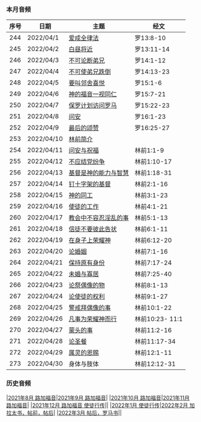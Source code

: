 
### 本月音频


|序号|日期|主题|经文|
|---|----|---|---|
|244|2022/04/1|[爱成全律法](https://carmelbible.sgp1.digitaloceanspaces.com/202204/244.mp3)|罗13:8-10|
|245|2022/04/2|[白昼将近](https://carmelbible.sgp1.digitaloceanspaces.com/202204/245.mp3)|罗13:11-14|
|246|2022/04/3|[不可论断弟兄](https://carmelbible.sgp1.digitaloceanspaces.com/202204/246.mp3)|罗14:1-12|
|247|2022/04/4|[不可使弟兄跌倒](https://carmelbible.sgp1.digitaloceanspaces.com/202204/247.mp3)|罗14:13-23|
|248|2022/04/5|[要叫邻舍喜悦](https://carmelbible.sgp1.digitaloceanspaces.com/202204/248.mp3)|罗15:1-6|
|249|2022/04/6|[神的福音一视同仁](https://carmelbible.sgp1.digitaloceanspaces.com/202204/249.mp3)|罗15:7-21|
|250|2022/04/7|[保罗计划访问罗马](https://carmelbible.sgp1.digitaloceanspaces.com/202204/250.mp3)|罗15:22-23|
|251|2022/04/8|[问安](https://carmelbible.sgp1.digitaloceanspaces.com/202204/251.mp3)|罗16:1-23|
|252|2022/04/9|[最后的颂赞](https://carmelbible.sgp1.digitaloceanspaces.com/202204/252.mp3)|罗16:25-27|
|253|2022/04/10|[林前简介](https://carmelbible.sgp1.digitaloceanspaces.com/202204/253.mp3)||
|254|2022/04/11|[问安与祝福](https://carmelbible.sgp1.digitaloceanspaces.com/202204/254.mp3)|林前1:1-9|
|255|2022/04/12|[不应结党纷争](https://carmelbible.sgp1.digitaloceanspaces.com/202204/255.mp3)|林前1:10-17|
|256|2022/04/13|[基督是神的能力与智慧](https://carmelbible.sgp1.digitaloceanspaces.com/202204/256.mp3)|林前1:18-31|
|257|2022/04/14|[钉十字架的基督](https://carmelbible.sgp1.digitaloceanspaces.com/202204/257.mp3)|林前2:1-16|
|258|2022/04/15|[神的同工](https://carmelbible.sgp1.digitaloceanspaces.com/202204/258.mp3)|林前3:1-23|
|259|2022/04/16|[使徒的工作](https://carmelbible.sgp1.digitaloceanspaces.com/202204/259.mp3)|林前4:1-21|
|260|2022/04/17|[教会中不容忍淫乱的事](https://carmelbible.sgp1.digitaloceanspaces.com/202204/260.mp3)|林前5:1-13|
|261|2022/04/18|[信徒不要彼此告状](https://carmelbible.sgp1.digitaloceanspaces.com/202204/261.mp3)|林前6:1-11|
|262|2022/04/19|[在身子上荣耀神](https://carmelbible.sgp1.digitaloceanspaces.com/202204/262.mp3)|林前6:12-20|
|263|2022/04/20|[论婚姻](https://carmelbible.sgp1.digitaloceanspaces.com/202204/263.mp3)|林前7:1-16|
|264|2022/04/21|[保持原有身份](https://carmelbible.sgp1.digitaloceanspaces.com/202204/264.mp3)|林前7:17-24|
|265|2022/04/22|[未婚与寡居](https://carmelbible.sgp1.digitaloceanspaces.com/202204/265.mp3)|林前7:25-40|
|266|2022/04/23|[论祭偶像的物](https://carmelbible.sgp1.digitaloceanspaces.com/202204/266.mp3)|林前8:1-13|
|267|2022/04/24|[论使徒的权利](https://carmelbible.sgp1.digitaloceanspaces.com/202204/267.mp3)|林前9:1-27|
|268|2022/04/25|[警戒拜偶像的事](https://carmelbible.sgp1.digitaloceanspaces.com/202204/268.mp3)|林前10:1-22|
|269|2022/04/26|[凡事为荣耀神而行](https://carmelbible.sgp1.digitaloceanspaces.com/202204/269.mp3)|林前10:23- 11:1|
|270|2022/04/27|[蒙头的事](https://carmelbible.sgp1.digitaloceanspaces.com/202204/270.mp3)|林前11:2-16|
|271|2022/04/28|[论圣餐](https://carmelbible.sgp1.digitaloceanspaces.com/202204/271.mp3)|林前11:17-34|
|272|2022/04/29|[属灵的恩赐](https://carmelbible.sgp1.digitaloceanspaces.com/202204/272.mp3)|林前12:1-11|
|273|2022/04/30|身体与肢体|林前12:12-31|


### 历史音频

|[2021年8月 路加福音](202108)|[2021年9月 路加福音](202109)|
|[2021年10月 路加福音](202110)|[2021年11月 路加福音](202111)|
|[2021年12月 路加福音 使徒行传](202112)||
|[2022年1月 使徒行传](202201)|[2022年2月 加拉太书，帖前，帖后](202202)|
|[2022年3月 帖后，罗马书](202203)||
